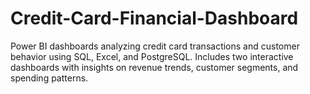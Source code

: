 # Credit-Card-Financial-Dashboard
Power BI dashboards analyzing credit card transactions and customer behavior using SQL, Excel, and PostgreSQL. Includes two interactive dashboards with insights on revenue trends, customer segments, and spending patterns.
